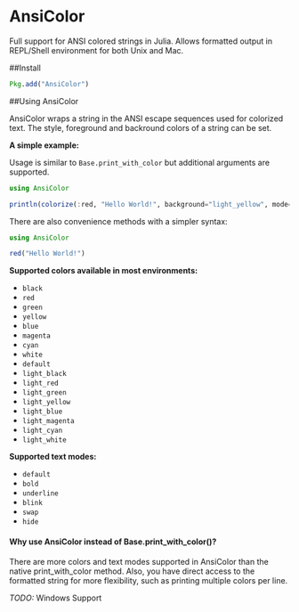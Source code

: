 # AnsiColor

Full support for ANSI colored strings in Julia. Allows formatted output in REPL/Shell
environment for both Unix and Mac.

##Install

```julia
Pkg.add("AnsiColor")
```

##Using AnsiColor

AnsiColor wraps a string in the ANSI escape sequences used for colorized
text. The style, foreground and backround colors of a string can be set. 

**A simple example:**

Usage is similar to `Base.print_with_color` but additional arguments are
supported.

```julia
using AnsiColor

println(colorize(:red, "Hello World!", background="light_yellow", mode="underline"))
```

There are also convenience methods with a simpler syntax:


```julia
using AnsiColor

red("Hello World!")
```

**Supported colors available in most environments:**

  - `black`
  - `red`
  - `green`
  - `yellow`
  - `blue`
  - `magenta`
  - `cyan`
  - `white`
  - `default`
  - `light_black`
  - `light_red`
  - `light_green`
  - `light_yellow`
  - `light_blue`
  - `light_magenta`
  - `light_cyan`
  - `light_white`

**Supported text modes:**

  - `default`
  - `bold`
  - `underline`
  - `blink`
  - `swap`
  - `hide`

#### Why use AnsiColor instead of Base.print_with_color()?

There are more colors and text modes supported in AnsiColor than the
native print_with_color method. Also, you have direct access to the
formatted string for more flexibility, such as printing multiple colors
per line.

*TODO:* Windows Support


